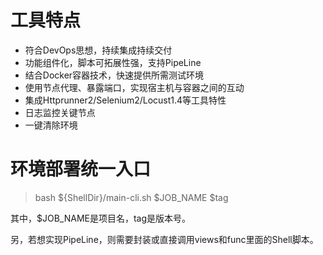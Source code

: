 # 工具特点
* 符合DevOps思想，持续集成持续交付
* 功能组件化，脚本可拓展性强，支持PipeLine
* 结合Docker容器技术，快速提供所需测试环境
* 使用节点代理、暴露端口，实现宿主机与容器之间的互动
* 集成Httprunner2/Selenium2/Locust1.4等工具特性
* 日志监控关键节点
* 一键清除环境


# 环境部署统一入口
> bash ${ShellDir}/main-cli.sh $JOB_NAME $tag

其中，$JOB_NAME是项目名，tag是版本号。

另，若想实现PipeLine，则需要封装或直接调用views和func里面的Shell脚本。


